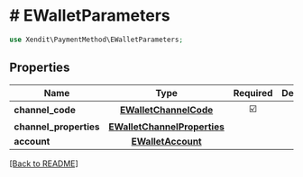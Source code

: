 # # EWalletParameters


```php
use Xendit\PaymentMethod\EWalletParameters;
```

## Properties

| Name | Type | Required | Description | Examples |
|------------|:-------------:|:-------------:|-------------|:-------------:|
| **channel_code** | [**EWalletChannelCode**](EWalletChannelCode.md) | ☑️ |  | null |
| **channel_properties** | [**EWalletChannelProperties**](EWalletChannelProperties.md) |  |  | null |
| **account** | [**EWalletAccount**](EWalletAccount.md) |  |  | null |


[[Back to README]](../../README.md)
